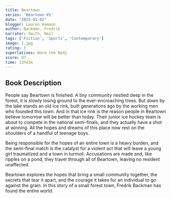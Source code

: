 ```yaml
---
title: Beartown
series: 'Beartown #1'
date: "2023-01-02"
blogger: Lauren Hamann
author: Backman, Fredrik
narrator: Smith, Neil
tags: ['Fiction', 'Sports', 'Contemporary']
image: 1.jpg
rating: 5
superlatives: Warm the Body
score: 97
time: 13h43m
---
```



## Book Description

People say Beartown is finished. A tiny community nestled deep in the forest, it is slowly losing ground to the ever-encroaching trees. But down by the lake stands an old ice rink, built generations ago by the working men who founded this town. And in that ice rink is the reason people in Beartown believe tomorrow will be better than today. Their junior ice hockey team is about to compete in the national semi-finals, and they actually have a shot at winning. All the hopes and dreams of this place now rest on the shoulders of a handful of teenage boys.

Being responsible for the hopes of an entire town is a heavy burden, and the semi-final match is the catalyst for a violent act that will leave a young girl traumatized and a town in turmoil. Accusations are made and, like ripples on a pond, they travel through all of Beartown, leaving no resident unaffected.

Beartown explores the hopes that bring a small community together, the secrets that tear it apart, and the courage it takes for an individual to go against the grain. In this story of a small forest town, Fredrik Backman has found the entire world.